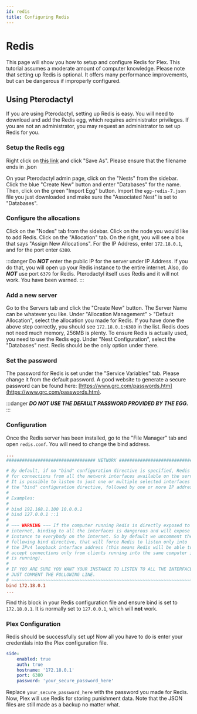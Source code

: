 ```yaml
---
id: redis
title: Configuring Redis
---
```


# Redis
This page will show you how to setup and configure Redis for Plex. This tutorial assumes a moderate amount of computer knowledge. Please note that setting up Redis is optional. It offers many performance improvements, but can be dangerous if improperly configured.

## Using Pterodactyl
If you are using Pterodactyl, setting up Redis is easy. You will need to download and add the Redis egg, which requires administrator privileges. If you are not an administrator, you may request an administrator to set up Redis for you.

### Setup the Redis egg
Right click on [this link](https://docs.plex.us.org/egg-redis-7.json) and click "Save As". Please ensure that the filename ends in .json

On your Pterodactyl admin page, click on the "Nests" from the sidebar. Click the blue "Create New" button and enter "Databases" for the name.
Then, click on the green "Import Egg" button. Import the `egg-redis-7.json` file you just downloaded and make sure the "Associated Nest" is set to "Databases".

### Configure the allocations
Click on the "Nodes" tab from the sidebar. Click on the node you would like to add Redis. Click on the "Allocation" tab. On the right, you will see a box that says "Assign New Allocations". For the IP Address, enter `172.18.0.1`, and for the port enter `6380`.

:::danger
Do ***NOT*** enter the public IP for the server under IP Address. If you do that, you will open up your Redis instance to the entire internet. Also, do ***NOT*** use port `6379` for Redis. Pterodactyl itself uses Redis and it will not work. You have been warned.
:::

### Add a new server
Go to the Servers tab and click the "Create New" button. The Server Name can be whatever you like. Under "Allocation Management" > "Default Allocation", select the allocation you made for Redis. If you have done the above step correctly, you should see `172.18.0.1:6380` in the list. Redis does not need much memory, 256MB is plenty.
To ensure Redis is actually used, you need to use the Redis egg. Under "Nest Configuration", select the "Databases" nest. Redis should be the only option under there.

### Set the password
The password for Redis is set under the "Service Variables" tab. Please change it from the default password. A good website to generate a secure password can be found here: [https://www.grc.com/passwords.htm](https://www.grc.com/passwords.htm).

:::danger
***DO NOT USE THE DEFAULT PASSWORD PROVIDED BY THE EGG.***
:::

### Configuration
Once the Redis server has been installed, go to the "File Manager" tab and open `redis.conf`. You will need to change the bind address.

```title=redis.conf
...
################################## NETWORK #####################################

# By default, if no "bind" configuration directive is specified, Redis listens
# for connections from all the network interfaces available on the server.
# It is possible to listen to just one or multiple selected interfaces using
# the "bind" configuration directive, followed by one or more IP addresses.
#
# Examples:
#
# bind 192.168.1.100 10.0.0.1
# bind 127.0.0.1 ::1
#
# ~~~ WARNING ~~~ If the computer running Redis is directly exposed to the
# internet, binding to all the interfaces is dangerous and will expose the
# instance to everybody on the internet. So by default we uncomment the
# following bind directive, that will force Redis to listen only into
# the IPv4 loopback interface address (this means Redis will be able to
# accept connections only from clients running into the same computer it
# is running).
#
# IF YOU ARE SURE YOU WANT YOUR INSTANCE TO LISTEN TO ALL THE INTERFACES
# JUST COMMENT THE FOLLOWING LINE.
# ~~~~~~~~~~~~~~~~~~~~~~~~~~~~~~~~~~~~~~~~~~~~~~~~~~~~~~~~~~~~~~~~~~~~~~~~
bind 172.18.0.1
...
```

Find this block in your Redis configuration file and ensure bind is set to `172.18.0.1`. It is normally set to `127.0.0.1`, which will **not** work.

### Plex Configuration
Redis should be successfully set up! Now all you have to do is enter your credentials into the Plex configuration file.

```yaml title=/plugins/Plex/config.yml
side:
    enabled: true
    auth: true
    hostname: '172.18.0.1'
    port: 6380
    password: 'your_secure_password_here'
```

Replace `your_secure_password_here` with the password you made for Redis. Now, Plex will use Redis for storing punishment data. Note that the JSON files are still made as a backup no matter what.
